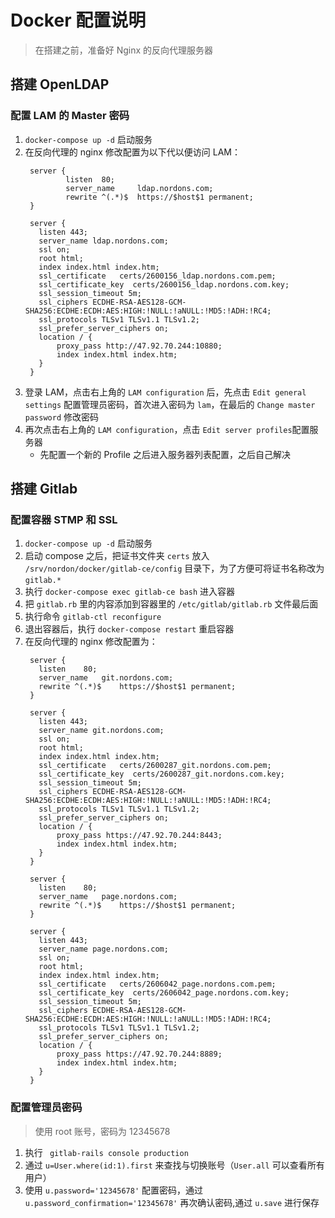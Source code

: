 # Docker 配置说明

> 在搭建之前，准备好 Nginx 的反向代理服务器

## 搭建 OpenLDAP

### 配置 LAM 的 Master 密码

1.  `docker-compose up -d` 启动服务
2. 在反向代理的 nginx 修改配置为以下代以便访问 LAM：
   ```
    server {
            listen  80;
            server_name     ldap.nordons.com;
            rewrite ^(.*)$  https://$host$1 permanent;
    }

    server {
      listen 443;
      server_name ldap.nordons.com;
      ssl on;
      root html;
      index index.html index.htm;
      ssl_certificate   certs/2600156_ldap.nordons.com.pem;
      ssl_certificate_key  certs/2600156_ldap.nordons.com.key;
      ssl_session_timeout 5m;
      ssl_ciphers ECDHE-RSA-AES128-GCM-SHA256:ECDHE:ECDH:AES:HIGH:!NULL:!aNULL:!MD5:!ADH:!RC4;
      ssl_protocols TLSv1 TLSv1.1 TLSv1.2;
      ssl_prefer_server_ciphers on;
      location / {
          proxy_pass http://47.92.70.244:10880;
          index index.html index.htm;
      }
    }
   ```
3. 登录 LAM，点击右上角的 `LAM configuration` 后，先点击 `Edit general settings` 配置管理员密码，首次进入密码为 `lam`，在最后的 `Change master password` 修改密码
4. 再次点击右上角的 `LAM configuration`，点击 `Edit server profiles`配置服务器
   * 先配置一个新的 Profile 之后进入服务器列表配置，之后自己解决

## 搭建 Gitlab

### 配置容器 STMP 和 SSL

1. `docker-compose up -d` 启动服务
2. 启动 compose 之后，把证书文件夹 `certs` 放入 `/srv/nordon/docker/gitlab-ce/config` 目录下，为了方便可将证书名称改为 `gitlab.*`
3. 执行 `docker-compose exec gitlab-ce bash` 进入容器
4. 把 `gitlab.rb` 里的内容添加到容器里的 `/etc/gitlab/gitlab.rb` 文件最后面
5. 执行命令 `gitlab-ctl reconfigure`
6. 退出容器后，执行 `docker-compose restart` 重启容器
7. 在反向代理的 nginx 修改配置为：
   ```
    server {
      listen	80;
      server_name	git.nordons.com;
      rewrite ^(.*)$	https://$host$1	permanent;
    }

    server {
      listen 443;
      server_name git.nordons.com;
      ssl on;
      root html;
      index index.html index.htm;
      ssl_certificate   certs/2600287_git.nordons.com.pem;
      ssl_certificate_key  certs/2600287_git.nordons.com.key;
      ssl_session_timeout 5m;
      ssl_ciphers ECDHE-RSA-AES128-GCM-SHA256:ECDHE:ECDH:AES:HIGH:!NULL:!aNULL:!MD5:!ADH:!RC4;
      ssl_protocols TLSv1 TLSv1.1 TLSv1.2;
      ssl_prefer_server_ciphers on;
      location / {
          proxy_pass https://47.92.70.244:8443;
          index index.html index.htm;
      }
    }

    server {
      listen	80;
      server_name	page.nordons.com;
      rewrite ^(.*)$	https://$host$1	permanent;
    }

    server {
      listen 443;
      server_name page.nordons.com;
      ssl on;
      root html;
      index index.html index.htm;
      ssl_certificate   certs/2606042_page.nordons.com.pem;
      ssl_certificate_key  certs/2606042_page.nordons.com.key;
      ssl_session_timeout 5m;
      ssl_ciphers ECDHE-RSA-AES128-GCM-SHA256:ECDHE:ECDH:AES:HIGH:!NULL:!aNULL:!MD5:!ADH:!RC4;
      ssl_protocols TLSv1 TLSv1.1 TLSv1.2;
      ssl_prefer_server_ciphers on;
      location / {
          proxy_pass https://47.92.70.244:8889;
          index index.html index.htm;
      }
    }
   ```
### 配置管理员密码

> 使用 root 账号，密码为 12345678

1. 执行 ` gitlab-rails console production`
2. 通过 `u=User.where(id:1).first` 来查找与切换账号（`User.all` 可以查看所有用户）
3. 使用 `u.password='12345678'` 配置密码，通过 `u.password_confirmation='12345678'` 再次确认密码,通过 `u.save` 进行保存

